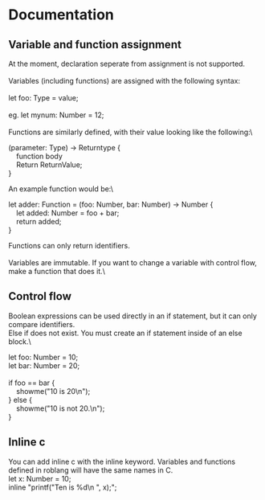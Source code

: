 # Documentation

## Variable and function assignment
At the moment, declaration seperate from assignment is not supported.\
\
Variables (including functions) are assigned with the following syntax:\
\
let foo: Type = value;\
\
eg. let mynum: Number = 12;\
\
Functions are similarly defined, with their value looking like the following:\

(parameter: Type) -> Returntype {\
    &nbsp;&nbsp;&nbsp;&nbsp;function body\
    &nbsp;&nbsp;&nbsp;&nbsp;Return ReturnValue;\
}

An example function would be:\

let adder: Function = (foo: Number, bar: Number) -> Number {\
    &nbsp;&nbsp;&nbsp;&nbsp;let added: Number = foo + bar;\
    &nbsp;&nbsp;&nbsp;&nbsp;return added;\
}

Functions can only return identifiers.\
\
Variables are immutable. If you want to change a variable with control flow, make a function that does it.\

## Control flow

Boolean expressions can be used directly in an if statement, but it can only compare identifiers.\
Else if does not exist. You must create an if statement inside of an else block.\

let foo: Number = 10;\
let bar: Number = 20;\
\
if foo == bar {\
    &nbsp;&nbsp;&nbsp;&nbsp;showme("10 is 20\n");\
} else {\
    &nbsp;&nbsp;&nbsp;&nbsp;showme("10 is not 20.\n");\
}

## Inline c
You can add inline c with the inline keyword. Variables and functions defined in roblang will have the same names in C.\
let x: Number = 10;\
inline "printf(\"Ten is %d\n \", x);";
